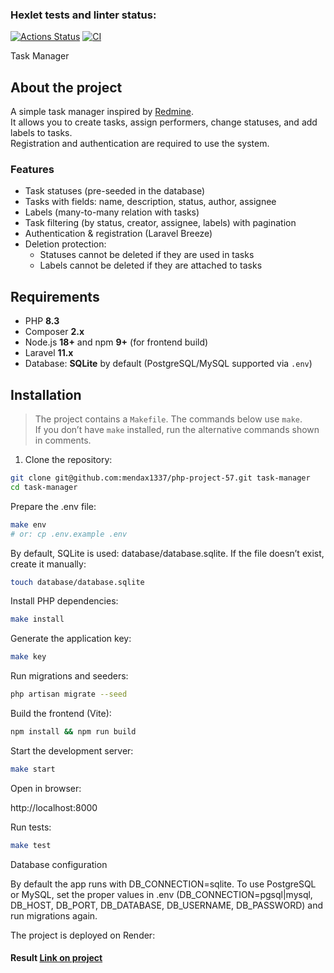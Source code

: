 ### Hexlet tests and linter status:
[![Actions Status](https://github.com/mendax1337/php-project-57/actions/workflows/hexlet-check.yml/badge.svg)](https://github.com/mendax1337/php-project-57/actions)
[![CI](https://github.com/mendax1337/php-project-57/actions/workflows/ci.yml/badge.svg)](https://github.com/mendax1337/php-project-57/actions/workflows/ci.yml)

 Task Manager

## About the project

A simple task manager inspired by [Redmine](https://www.redmine.org/).  
It allows you to create tasks, assign performers, change statuses, and add labels to tasks.  
Registration and authentication are required to use the system.

### Features
- Task statuses (pre-seeded in the database)
- Tasks with fields: name, description, status, author, assignee
- Labels (many-to-many relation with tasks)
- Task filtering (by status, creator, assignee, labels) with pagination
- Authentication & registration (Laravel Breeze)
- Deletion protection:  
  - Statuses cannot be deleted if they are used in tasks  
  - Labels cannot be deleted if they are attached to tasks  

## Requirements

- PHP **8.3**
- Composer **2.x**
- Node.js **18+** and npm **9+** (for frontend build)
- Laravel **11.x**
- Database: **SQLite** by default (PostgreSQL/MySQL supported via `.env`)

## Installation

> The project contains a `Makefile`. The commands below use `make`.  
> If you don’t have `make` installed, run the alternative commands shown in comments.

1. Clone the repository:

```bash
git clone git@github.com:mendax1337/php-project-57.git task-manager
cd task-manager
```

Prepare the .env file:

```bash
make env
# or: cp .env.example .env
```

By default, SQLite is used: database/database.sqlite.
If the file doesn’t exist, create it manually:

```bash
touch database/database.sqlite
```

Install PHP dependencies:

```bash
make install
```

Generate the application key:

```bash
make key
```

Run migrations and seeders:

```bash
php artisan migrate --seed
```

Build the frontend (Vite):
```bash
npm install && npm run build
```

Start the development server:

```bash
make start
```


Open in browser:

http://localhost:8000

Run tests:
```bash
make test
```

Database configuration

By default the app runs with DB_CONNECTION=sqlite.
To use PostgreSQL or MySQL, set the proper values in .env (DB_CONNECTION=pgsql|mysql, DB_HOST, DB_PORT, DB_DATABASE, DB_USERNAME, DB_PASSWORD) and run migrations again.

The project is deployed on Render:

#### Result [Link on project](https://task-manager-kpx5.onrender.com)
